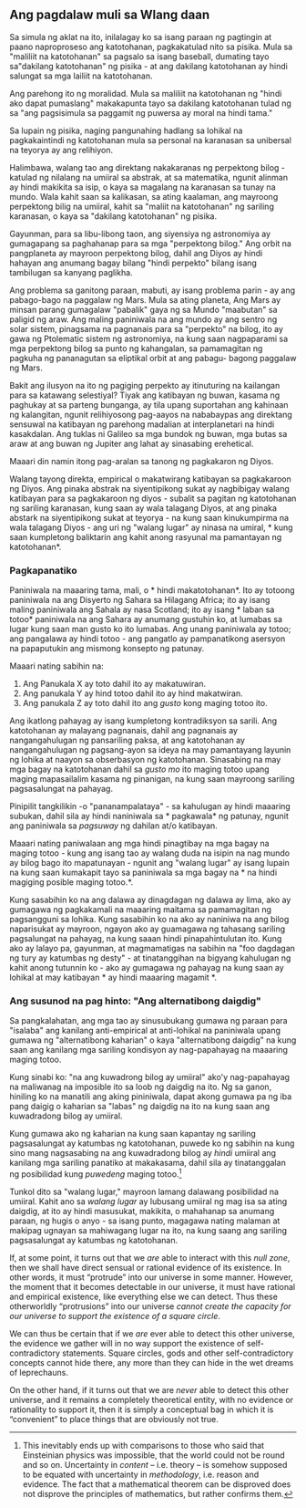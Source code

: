 ## Ang pagdalaw muli sa Wlang daan

Sa simula ng aklat na ito, inilalagay ko sa isang paraan ng pagtingin at paano naproproseso ang katotohanan, pagkakatulad nito sa pisika. Mula sa "maliliit na katotohanan" sa pagsalo sa isang baseball, dumating tayo sa"dakilang katotohanan" ng pisika - at ang dakilang katotohanan ay hindi salungat sa mga lailiit na katotohanan.

Ang parehong ito ng moralidad. Mula sa maliliit na katotohanan ng "hindi ako dapat pumaslang" makakapunta tayo sa dakilang katotohanan tulad ng sa "ang pagsisimula sa paggamit ng puwersa ay moral na hindi tama."

Sa lupain ng pisika, naging pangunahing hadlang sa lohikal na pagkakaintindi ng katotohanan mula sa personal na karanasan sa unibersal na teyorya ay ang relihiyon.

Halimbawa, walang tao ang direktang nakakaranas ng perpektong bilog - katulad ng nilalang na umiiral sa abstrak, at sa matematika, ngunit alinman ay hindi makikita sa isip, o kaya sa magalang na karanasan sa tunay na mundo. Wala kahit saan sa kalikasan, sa ating kaalaman, ang mayroong perpektong bilig na umiiral, kahit sa "maliit na katotohanan" ng sariling karanasan, o kaya sa "dakilang katotohanan" ng pisika.

Gayunman, para sa libu-libong taon, ang siyensiya ng astronomiya ay gumagapang sa paghahanap para sa mga "perpektong bilog." Ang orbit na pangplaneta ay mayroon perpektong bilog, dahil ang Diyos ay hindi hahayan ang anumang bagay bilang "hindi perpekto" bilang isang tambilugan sa kanyang paglikha.

Ang problema sa ganitong paraan, mabuti, ay isang problema parin - ay ang pabago-bago na paggalaw ng Mars. Mula sa ating planeta, Ang Mars ay minsan parang gumagalaw "pabalik" gaya ng sa Mundo "maabutan" sa paligid ng araw. Ang maling paniniwala na ang mundo ay ang sentro ng solar sistem, pinagsama na pagnanais para sa "perpekto" na bilog, ito ay gawa ng Ptolematic sistem ng astronomiya, na kung saan nagpaparami sa mga perpektong bilog sa punto ng kahangalan, sa pamamagitan ng pagkuha ng pananagutan sa eliptikal orbit at ang pabagu- bagong paggalaw ng Mars.

Bakit ang ilusyon na ito ng pagiging perpekto ay itinuturing na kailangan para sa katawang selestiyal? Tiyak ang katibayan ng buwan, kasama ng paghukay at sa parteng bunganga, ay tila upang suportahan ang kahinaan ng kalangitan, ngunit relihiyosong pag-aayos na nababaypas ang direktang sensuwal na katibayan ng parehong madalian at interplanetari na hindi kasakdalan. Ang tuklas ni Galileo sa mga bundok ng buwan, mga butas sa araw at ang buwan ng Jupiter ang lahat ay sinasabing erehetical.

Maaari din namin itong pag-aralan sa tanong ng pagkakaron ng Diyos.

Walang tayong direkta, empirical o makatwirang katibayan sa pagkakaroon ng Diyos. Ang pinaka abstrak na siyentipikong sukat ay nagbibigay walang katibayan para sa pagkakaroon ng diyos - subalit sa pagitan ng katotohanan ng sariling karanasan, kung saan ay wala talagang Diyos, at ang pinaka abstark na siyentipikong sukat at teyorya - na kung saan kinukumpirma na wala talagang Diyos - ang uri ng "walang lugar" ay ninasa na umiral, * kung saan kumpletong baliktarin ang kahit anong rasyunal ma pamantayan ng katotohanan*.

### Pagkapanatiko

Paniniwala na maaaring tama, mali, o * hindi makatotohanan*. Ito ay totoong paniniwala na ang Disyerto ng Sahara sa Hilagang Africa; ito ay isang maling paniniwala ang Sahala ay nasa Scotland; ito ay isang * laban sa totoo* paniniwala na ang Sahara ay anumang gustuhin ko, at lumabas sa lugar kung saan man gusto ko ito lumabas. Ang unang paniniwala ay totoo; ang pangalawa ay hindi totoo - ang pangatlo ay pampanatikong asersyon na papaputukin ang mismong konsepto ng patunay.

Maaari nating sabihin na:

1. Ang Panukala X ay toto dahil ito ay makatuwiran.
2. Ang panukala Y ay hind totoo dahil ito ay hind makatwiran.
3. Ang panukala Z ay toto dahil ito ang *gusto* kong maging totoo ito.

Ang ikatlong pahayag ay isang kumpletong kontradiksyon sa sarili. Ang katotohanan ay malayang pagnanais, dahil ang pagnanais ay nangangahulugan ng pansariling paksa, at ang katotohanan ay nangangahulugan ng pagsang-ayon sa ideya na may pamantayang layunin ng lohika at naayon sa obserbasyon ng katotohanan. Sinasabing na may mga bagay na katotohanan dahil sa *gusto mo* ito maging totoo upang maging mapasailalim kasama ng pinanigan, na kung saan mayroong sariling pagsasalungat na pahayag.

Pinipilit tangkilikin -o "pananampalataya" - sa kahulugan ay hindi maaaring subukan, dahil sila ay hindi naniniwala sa * pagkawala* ng patunay, ngunit ang paniniwala sa *pagsuway* ng dahilan at/o katibayan.

Maaari nating paniwalaan ang mga hindi pinagtibay na mga bagay na maging totoo - kung ang isang tao ay walang duda na isipin na nag mundo ay bilog bago ito mapatunayan - ngunit ang "walang lugar" ay isang lupain na kung saan kumakapit tayo sa paniniwala sa mga bagay na * na hindi magiging posible maging totoo.*.

Kung sasabihin ko na ang dalawa ay dinagdagan ng dalawa ay lima, ako ay gumagawa ng pagkakamali na maaaring maitama sa pamamagitan ng pagsangguni sa lohika. Kung sasabihin ko na ako ay naniniwa na ang bilog naparisukat ay mayroon, ngayon ako ay guamagawa ng tahasang sariling pagsalungat na pahayag, na kung saaan hindi pinapahintulutan ito. Kung ako ay lalayo pa, gayunman, at magmamatigas na sabihin na "foo dagdagan ng tury ay katumbas ng desty" - at tinatanggihan na bigyang kahulugan ng kahit anong tutunnin ko - ako ay gumagawa ng pahayag na kung saan ay lohikal at may katibayan * ay hindi maaaring magamit *.

### Ang susunod na pag hinto: "Ang alternatibong daigdig"

Sa pangkalahatan, ang mga tao ay sinusubukang gumawa ng paraan para "isalaba" ang kanilang anti-empirical at anti-lohikal na paniniwala upang gumawa ng "alternatibong kaharian" o kaya "alternatibong daigdig" na kung saan ang kanilang mga sariling kondisyon ay nag-papahayag na maaaring maging totoo.

Kung sinabi ko: "na ang kuwadrong bilog ay umiiral" ako'y nag-papahayag na maliwanag na imposible ito sa loob ng daigdig na ito. Ng sa ganon, hiniling ko na manatili ang aking pininiwala, dapat akong gumawa pa ng iba pang daigig o kaharian sa "labas" ng daigdig na ito na kung saan ang kuwadradong bilog ay umiiral.

Kung gumawa ako ng kaharian na kung saan kapantay ng sariling pagsasalungat ay katumbas ng katotohanan, puwede ko ng sabihin na kung sino mang nagsasabing na ang kuwadradong bilog ay *hindi* umiiral ang kanilang mga sariling panatiko at makakasama, dahil sila ay tinatanggalan ng posibilidad kung *puwedeng* maging totoo.[^1]

Tunkol dito sa "walang lugar," mayroon lamang dalawang posibilidad na umiiral. Kahit ano sa *walang lugar* ay lubusang umiiral ng mag isa sa ating daigdig, at ito ay hindi masusukat, makikita, o mahahanap sa anumang paraan, ng hugis o anyo - sa isang punto, magagawa nating malaman at makipag ugnayan sa mahiwagang lugar na ito, na kung saang ang sariling pagsasalungat ay katumbas ng katotohanan.

If, at some point, it turns out that we *are* able to interact with this *null zone*, then we shall have direct sensual or rational evidence of its existence. In other words, it must “protrude” into our universe in some manner. However, the moment that it becomes detectable in our universe, it must have rational and empirical existence, like everything else we can detect. Thus these otherworldly “protrusions” into our universe *cannot create the capacity for our universe to support the existence of a square circle*.

We can thus be certain that if we *are* ever able to detect this other universe, the evidence we gather will in no way support the existence of self-contradictory statements. Square circles, gods and other self-contradictory concepts cannot hide there, any more than they can hide in the wet dreams of leprechauns.

On the other hand, if it turns out that we are *never* able to detect this other universe, and it remains a completely theoretical entity, with no evidence or rationality to support it, then it is simply a conceptual bag in which it is “convenient” to place things that are obviously not true.

[^1]: This inevitably ends up with comparisons to those who said that Einsteinian physics was impossible, that the world could not be round and so on. Uncertainty in *content* – i.e. theory – is somehow supposed to be equated with uncertainty in *methodology*, i.e. reason and evidence. The fact that a mathematical theorem can be disproved does not disprove the principles of mathematics, but rather confirms them.